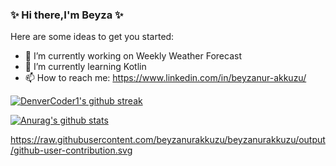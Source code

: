 ### ✨ Hi there,I'm Beyza ✨

Here are some ideas to get you started:

- 🔭 I’m currently working on Weekly Weather Forecast
- 🌱 I’m currently learning Kotlin
- 📫 How to reach me: https://www.linkedin.com/in/beyzanur-akkuzu/

[![DenverCoder1's github streak](https://github-readme-streak-stats.herokuapp.com/?user=beyzanurakkuzu&theme=blue-green)](https://github.com/DenverCoder1/github-readme-streak-stats) 

[![Anurag's github stats](https://github-readme-stats.vercel.app/api?username=beyzanurakkuzu&theme=blue-green)](https://github.com/beyzanurakkuzu/github-readme-stats)

https://raw.githubusercontent.com/beyzanurakkuzu/beyzanurakkuzu/output/github-user-contribution.svg
